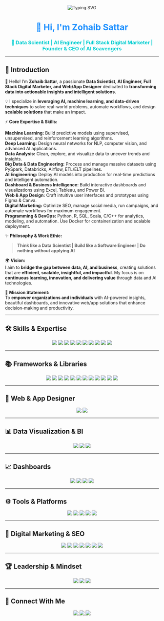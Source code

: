 <!-- ========================= -->
<!-- GitHub Profile README -->
<!-- ========================= -->

<div align="center">

<!-- Animated Typing Header -->
<img src="https://readme-typing-svg.demolab.com?font=Fira+Code&size=28&pause=900&color=1E90FF&center=true&vCenter=true&width=650&lines=Think+like+a+Data+Scientist;Build+like+a+Software+Engineer;Do+nothing+without+AI" alt="Typing SVG" />

<h1>
  <span style="color:#1E90FF;">👋 Hi, I'm Zohaib Sattar</span>
</h1>

<h3>
  <span style="color:#00CED1;">🚀 Data Scientist | AI Engineer | Full Stack Digital Marketer | Founder & CEO of AI Scavengers</span>
</h3>

</div>

---

## 🎯 Introduction

👋 Hello! I’m **Zohaib Sattar**, a passionate **Data Scientist, AI Engineer, Full Stack Digital Marketer, and Web/App Designer** dedicated to **transforming data into actionable insights and intelligent solutions**.  

💡 I specialize in **leveraging AI, machine learning, and data-driven techniques** to solve real-world problems, automate workflows, and design **scalable solutions** that make an impact.  

⚡ **Core Expertise & Skills:**  

**Machine Learning:** Build predictive models using supervised, unsupervised, and reinforcement learning algorithms.  
**Deep Learning:** Design neural networks for NLP, computer vision, and advanced AI applications.  
**Data Analysis:** Clean, explore, and visualize data to uncover trends and insights.  
**Big Data & Data Engineering:** Process and manage massive datasets using PySpark, Databricks, Airflow, ETL/ELT pipelines.  
**AI Engineering:** Deploy AI models into production for real-time predictions and intelligent automation.   
**Dashboard & Business Intelligence:** Build interactive dashboards and visualizations using Excel, Tableau, and Power BI.  
**Web & App Design:** Craft intuitive user interfaces and prototypes using Figma & Canva.  
**Digital Marketing:** Optimize SEO, manage social media, run campaigns, and automate workflows for maximum engagement.  
**Programming & DevOps:** Python, R, SQL, Scala, C/C++ for analytics, modeling, and automation. Use Docker for containerization and scalable deployment.  

✨ **Philosophy & Work Ethic:**  
> **Think like a Data Scientist | Build like a Software Engineer | Do nothing without applying AI**  

🌍 **Vision:**  
I aim to **bridge the gap between data, AI, and business**, creating solutions that are **efficient, scalable, insightful, and impactful**. My focus is on **continuous learning, innovation, and delivering value** through data and AI technologies.  

🚀 **Mission Statement:**  
To **empower organizations and individuals** with AI-powered insights, beautiful dashboards, and innovative web/app solutions that enhance decision-making and productivity.  

---

## 🛠️ Skills & Expertise
<div align="center">
  <img src="https://img.shields.io/badge/Machine%20Learning-FF6F61?style=for-the-badge&logo=python&logoColor=white"/>
  <img src="https://img.shields.io/badge/Deep%20Learning-FFB347?style=for-the-badge&logo=keras&logoColor=white"/>
  <img src="https://img.shields.io/badge/Data%20Analysis-1E90FF?style=for-the-badge&logo=pandas&logoColor=white"/>
  <img src="https://img.shields.io/badge/Data%20Engineering-32CD32?style=for-the-badge&logo=apacheairflow&logoColor=white"/>
  <img src="https://img.shields.io/badge/AI%20Engineering-FF69B4?style=for-the-badge&logo=tensorflow&logoColor=white"/>
  <img src="https://img.shields.io/badge/Big%20Data-8A2BE2?style=for-the-badge&logo=apachespark&logoColor=white"/>
  <img src="https://img.shields.io/badge/Programming-00CED1?style=for-the-badge&logo=python&logoColor=white"/>
  <img src="https://img.shields.io/badge/Dashboard%20%26%20BI-FFA500?style=for-the-badge&logo=tableau&logoColor=white"/>
  <img src="https://img.shields.io/badge/Web%20%26%20App%20Design-F24E1E?style=for-the-badge&logo=figma&logoColor=white"/>
  <img src="https://img.shields.io/badge/Deployment%20%26%20DevOps-1E90FF?style=for-the-badge&logo=docker&logoColor=white"/>
</div>

---

## 📚 Frameworks & Libraries
<div align="center">
  <img src="https://img.shields.io/badge/Scikit--learn-F7931E?style=for-the-badge&logo=scikitlearn&logoColor=white"/>
  <img src="https://img.shields.io/badge/TensorFlow-FF6F00?style=for-the-badge&logo=tensorflow&logoColor=white"/>
  <img src="https://img.shields.io/badge/PyTorch-EE4C2C?style=for-the-badge&logo=pytorch&logoColor=white"/>
  <img src="https://img.shields.io/badge/Keras-D00000?style=for-the-badge&logo=keras&logoColor=white"/>
  <img src="https://img.shields.io/badge/FastAPI-009688?style=for-the-badge&logo=fastapi&logoColor=white"/>
  <img src="https://img.shields.io/badge/NumPy-013243?style=for-the-badge&logo=numpy&logoColor=white"/>
  <img src="https://img.shields.io/badge/Pandas-150458?style=for-the-badge&logo=pandas&logoColor=white"/>
  <img src="https://img.shields.io/badge/Polars-0077B6?style=for-the-badge&logo=polars&logoColor=white"/>
  <img src="https://img.shields.io/badge/Matplotlib-0C234B?style=for-the-badge&logo=python&logoColor=white"/>
  <img src="https://img.shields.io/badge/Seaborn-9B59B6?style=for-the-badge&logo=python&logoColor=white"/>
  <img src="https://img.shields.io/badge/River-1F618D?style=for-the-badge&logo=python&logoColor=white"/>
  <img src="https://img.shields.io/badge/Pydantic-E74C3C?style=for-the-badge&logo=python&logoColor=white"/>
</div>

---

## 🎨 Web & App Designer
<div align="center">
  <img src="https://img.shields.io/badge/Figma-F24E1E?style=for-the-badge&logo=figma&logoColor=white"/>
  <img src="https://img.shields.io/badge/Canva-00C4CC?style=for-the-badge&logo=canva&logoColor=white"/>
</div>

---

## 📊 Data Visualization & BI
<div align="center">
  <img src="https://img.shields.io/badge/Excel-217346?style=for-the-badge&logo=microsoft-excel&logoColor=white"/>
  <img src="https://img.shields.io/badge/Tableau-E97627?style=for-the-badge&logo=tableau&logoColor=white"/>
  <img src="https://img.shields.io/badge/Power%20BI-F2C811?style=for-the-badge&logo=powerbi&logoColor=black"/>
</div>

---

## 📈 Dashboards
<div align="center">
  <img src="https://img.shields.io/badge/Interactive%20Dashboards-FF6F61?style=for-the-badge&logo=tableau&logoColor=white"/>
  <img src="https://img.shields.io/badge/Business%20Intelligence-32CD32?style=for-the-badge&logo=powerbi&logoColor=white"/>
  <img src="https://img.shields.io/badge/Automated%20Reports-1E90FF?style=for-the-badge&logo=microsoft-excel&logoColor=white"/>
  <img src="https://img.shields.io/badge/Data%20Storytelling-FFB347?style=for-the-badge&logo=data&logoColor=white"/>
</div>

---

## ⚙️ Tools & Platforms
<div align="center">
  <img src="https://img.shields.io/badge/PySpark-E25A1C?style=for-the-badge&logo=apachespark&logoColor=white"/>
  <img src="https://img.shields.io/badge/Airflow-017CEE?style=for-the-badge&logo=apacheairflow&logoColor=white"/>
  <img src="https://img.shields.io/badge/Databricks-FF3621?style=for-the-badge&logo=databricks&logoColor=white"/>
  <img src="https://img.shields.io/badge/Docker-2496ED?style=for-the-badge&logo=docker&logoColor=white"/>
  <img src="https://img.shields.io/badge/ETL/ELT-4A148C?style=for-the-badge&logo=database&logoColor=white"/>
</div>

---

## 💼 Digital Marketing & SEO
<div align="center">
  <img src="https://img.shields.io/badge/SEO-1E90FF?style=for-the-badge"/>
  <img src="https://img.shields.io/badge/Google%20Analytics%20&%20Ads-00CED1?style=for-the-badge"/>
  <img src="https://img.shields.io/badge/Social%20Media%20Marketing-FF6F61?style=for-the-badge"/>
  <img src="https://img.shields.io/badge/Email%20Marketing-FFB347?style=for-the-badge"/>
  <img src="https://img.shields.io/badge/Content%20Marketing-32CD32?style=for-the-badge"/>
  <img src="https://img.shields.io/badge/Affiliate%20Marketing-FF69B4?style=for-the-badge"/>
  <img src="https://img.shields.io/badge/WordPress%20Optimization-8A2BE2?style=for-the-badge"/>
</div>

---

## 🏆 Leadership & Mindset
<div align="center">
  <img src="https://img.shields.io/badge/Founder%20%26%20CEO-AI%20Scavengers-00CED1?style=for-the-badge"/>
  <img src="https://img.shields.io/badge/Planner-1E90FF?style=for-the-badge"/>
  <img src="https://img.shields.io/badge/Creative%20Mindset-FF6F61?style=for-the-badge"/>
</div>

---

## 💬 Connect With Me
<p align="center">
  <a href="mailto:zabizubi86@gmail.com">
    <img src="https://img.shields.io/badge/Email-zabizubi86@gmail.com-1E90FF?style=for-the-badge&logo=gmail&logoColor=white"/>
  </a>
  <a href="https://www.linkedin.com/in/zohaib-sattar-5680ab2a5/">
    <img src="https://img.shields.io/badge/LinkedIn-0A66C2?style=for-the-badge&logo=linkedin&logoColor=white"/>
  </a>
  <a href="https://ai-scavengers.com">
    <img src="https://img.shields.io/badge/Portfolio-00CED1?style=for-the-badge&logo=internet-archive&logoColor=white"/>
  </a>
</p>
